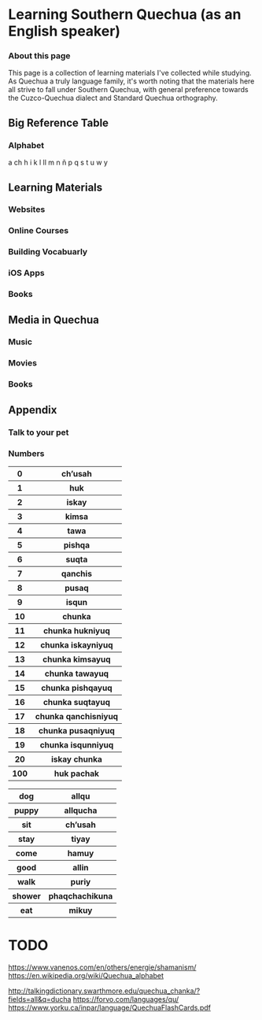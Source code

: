 # Learning Southern Quechua (as an English speaker)

### About this page

This page is a collection of learning materials I've collected while studying. As Quechua a truly language family, it's worth noting that the materials here all strive to fall under Southern Quechua, with general preference towards the Cuzco-Quechua dialect and Standard Quechua orthography.

## Big Reference Table

### Alphabet

a  ch  h  i  k  l  ll  m  n  ñ  p  q  s  t  u  w  y



## Learning Materials

### Websites


### Online Courses


### Building Vocabuarly


### iOS Apps


### Books   


## Media in Quechua


### Music



### Movies



### Books


## Appendix

### Talk to your pet

### Numbers
<table>
    <tr>
        <th>0</th>
        <th>ch’usah</th>
    </tr>
    <tr>
        <th>1</th>
        <th>huk</th>
    </tr>
    <tr>
        <th>2</th>
        <th>iskay</th>
    </tr>
    <tr>
        <th>3</th>
        <th>kimsa</th>
    </tr>
    <tr>
        <th>4</th>
        <th>tawa</th>
    </tr>
    <tr>
        <th>5</th>
        <th>pishqa</th>
    </tr>
    <tr>
        <th>6</th>
        <th>suqta</th>
    </tr>
    <tr>
        <th>7</th>
        <th>qanchis</th>
    </tr>
    <tr>
        <th>8</th>
        <th>pusaq</th>
    </tr>
    <tr>
        <th>9</th>
        <th>isqun</th>
    </tr>
    <tr>
        <th>10</th>
        <th>chunka</th>
    </tr> 
    <tr>
        <th>11</th>
        <th>chunka hukniyuq</th>
    </tr> 
    <tr>
        <th>12</th>
        <th>chunka iskayniyuq</th>
    </tr> 
    <tr>
        <th>13</th>
        <th>chunka kimsayuq</th>
    </tr> 
    <tr>
        <th>14</th>
        <th>chunka tawayuq</th>
    </tr> 
    <tr>
        <th>15</th>
        <th>chunka pishqayuq</th>
    </tr> 
    <tr>
        <th>16</th>
        <th>chunka suqtayuq</th>
    </tr> 
    <tr>
        <th>17</th>
        <th>chunka qanchisniyuq</th>
    </tr> 
    <tr>
        <th>18</th>
        <th>chunka pusaqniyuq</th>
    </tr> 
    <tr>
        <th>19</th>
        <th>chunka isqunniyuq</th>
    </tr> 
    <tr>
        <th>20</th>
        <th>iskay chunka</th>
    </tr> 
    <tr>
        <th>100</th>
        <th>huk pachak</th>
    </tr> 
</table>

<table>
    <tr>
        <th>dog</th>
        <th>allqu</th>
    </tr>
    <tr>
        <th>puppy</th>
        <th>allqucha</th>
    </tr>
    <tr>
        <th>sit</th>
        <th>ch’usah</th>
    </tr>
    <tr>
        <th>stay</th>
        <th>tiyay</th>
    </tr>
    <tr>
        <th>come</th>
        <th>hamuy</th>
    </tr>
    <tr>
        <th>good</th>
        <th>allin</th>
    </tr>
    <tr>
        <th>walk</th>
        <th>puriy</th>
    </tr>
    <tr>
        <th>shower</th>
        <th>phaqchachikuna</th>
    </tr>
    <tr>
        <th>eat</th>
        <th>mikuy</th>
    </tr>
</table>

# TODO

https://www.vanenos.com/en/others/energie/shamanism/
https://en.wikipedia.org/wiki/Quechua_alphabet

http://talkingdictionary.swarthmore.edu/quechua_chanka/?fields=all&q=ducha
https://forvo.com/languages/qu/
https://www.yorku.ca/inpar/language/QuechuaFlashCards.pdf






